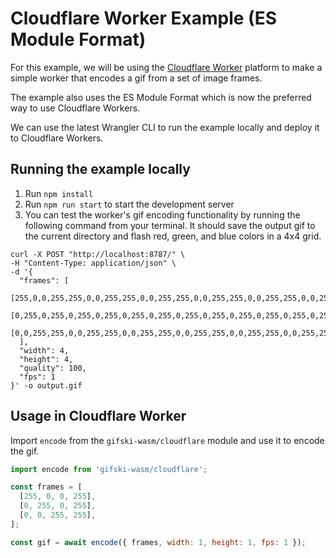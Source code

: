 # Cloudflare Worker Example (ES Module Format)

For this example, we will be using the [Cloudflare Worker](https://workers.cloudflare.com/) platform to make a simple worker that encodes a gif from a set of image frames.

The example also uses the ES Module Format which is now the preferred way to use Cloudflare Workers.

We can use the latest Wrangler CLI to run the example locally and deploy it to Cloudflare Workers.

## Running the example locally

1. Run `npm install`
2. Run `npm run start` to start the development server
3. You can test the worker's gif encoding functionality by running the following command from your terminal. It should save the output gif to the current directory and flash red, green, and blue colors in a 4x4 grid.

```shell
curl -X POST "http://localhost:8787/" \
-H "Content-Type: application/json" \
-d '{
  "frames": [
    [255,0,0,255,255,0,0,255,255,0,0,255,255,0,0,255,255,0,0,255,255,0,0,255,255,0,0,255,255,0,0,255,255,0,0,255,255,0,0,255,255,0,0,255,255,0,0,255,255,0,0,255,255,0,0,255,255,0,0,255,255,0,0,255],
    [0,255,0,255,0,255,0,255,0,255,0,255,0,255,0,255,0,255,0,255,0,255,0,255,0,255,0,255,0,255,0,255,0,255,0,255,0,255,0,255,0,255,0,255,0,255,0,255,0,255,0,255,0,255,0,255,0,255,0,255,0,255,0,255],
    [0,0,255,255,0,0,255,255,0,0,255,255,0,0,255,255,0,0,255,255,0,0,255,255,0,0,255,255,0,0,255,255,0,0,255,255,0,0,255,255,0,0,255,255,0,0,255,255,0,0,255,255,0,0,255,255,0,0,255,255,0,0,255,255]
  ],
  "width": 4,
  "height": 4,
  "quality": 100,
  "fps": 1
}' -o output.gif
```

## Usage in Cloudflare Worker

Import `encode` from the `gifski-wasm/cloudflare` module and use it to encode the gif.

```js
import encode from 'gifski-wasm/cloudflare';

const frames = [
  [255, 0, 0, 255],
  [0, 255, 0, 255],
  [0, 0, 255, 255],
];

const gif = await encode({ frames, width: 1, height: 1, fps: 1 });
```
